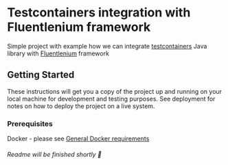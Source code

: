 # Testcontainers integration with Fluentlenium framework
Simple project with example how we can integrate [testcontainers](https://www.testcontainers.org/) Java library with [Fluentlenium](https://fluentlenium.com/) framework

## Getting Started

These instructions will get you a copy of the project up and running on your local machine for development and testing purposes. See deployment for notes on how to deploy the project on a live system.

### Prerequisites

Docker - please see [General Docker requirements](https://www.testcontainers.org/supported_docker_environment/)

######	Readme will be finished shortly :wine_glass:
